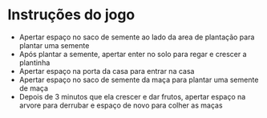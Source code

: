 ﻿# Instruções do jogo 
 - Apertar espaço no saco de semente ao lado da area de plantação para plantar uma semente
 - Após plantar a semente, apertar enter no solo para regar e crescer a plantinha
 - Apertar espaço na porta da casa para entrar na casa
 - Apertar espaço no saco de semente da maça para plantar uma semente de maça
 - Depois de 3 minutos que ela crescer e dar frutos, apertar espaço na arvore para derrubar e espaço de novo para colher as maças
